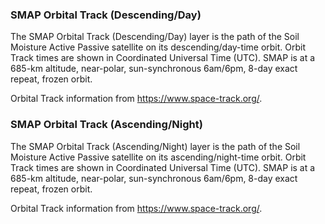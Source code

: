 ### SMAP Orbital Track (Descending/Day)
The SMAP Orbital Track (Descending/Day) layer is the path of the Soil Moisture Active Passive satellite on its descending/day-time orbit. Orbit Track times are shown in Coordinated Universal Time (UTC). SMAP is at a 685-km altitude, near-polar, sun-synchronous 6am/6pm, 8-day exact repeat, frozen orbit.

Orbital Track information from <https://www.space-track.org/>.

### SMAP Orbital Track (Ascending/Night)
The SMAP Orbital Track (Ascending/Night) layer is the path of the Soil Moisture Active Passive satellite on its ascending/night-time orbit. Orbit Track times are shown in Coordinated Universal Time (UTC). SMAP is at a 685-km altitude, near-polar, sun-synchronous 6am/6pm, 8-day exact repeat, frozen orbit.

Orbital Track information from <https://www.space-track.org/>.
